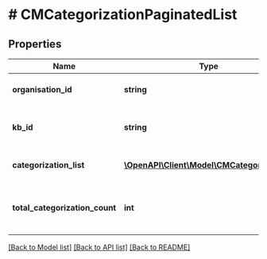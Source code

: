 # # CMCategorizationPaginatedList

## Properties

Name | Type | Description | Notes
------------ | ------------- | ------------- | -------------
**organisation_id** | **string** | the organisation (its guid id) |
**kb_id** | **string** | the knowledge-base (its guid id) |
**categorization_list** | [**\OpenAPI\Client\Model\CMCategorization[]**](CMCategorization.md) | a list of categorizations, paginated |
**total_categorization_count** | **int** | the total number of categorizations in SimSage for this org/kb |

[[Back to Model list]](../../README.md#models) [[Back to API list]](../../README.md#endpoints) [[Back to README]](../../README.md)
